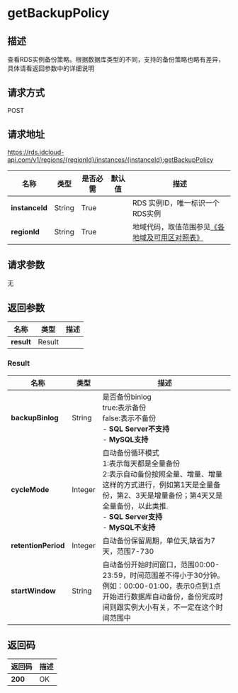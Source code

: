 # getBackupPolicy


## 描述
查看RDS实例备份策略。根据数据库类型的不同，支持的备份策略也略有差异，具体请看返回参数中的详细说明

## 请求方式
POST

## 请求地址
https://rds.jdcloud-api.com/v1/regions/{regionId}/instances/{instanceId}:getBackupPolicy

|名称|类型|是否必需|默认值|描述|
|---|---|---|---|---|
|**instanceId**|String|True||RDS 实例ID，唯一标识一个RDS实例|
|**regionId**|String|True||地域代码，取值范围参见[《各地域及可用区对照表》](../Enum-Definitions/Regions-AZ.md)|

## 请求参数
无


## 返回参数
|名称|类型|描述|
|---|---|---|
|**result**|Result||


### Result
|名称|类型|描述|
|---|---|---|
|**backupBinlog**|String|是否备份binlog<br>true:表示备份<br>false:表示不备份<br> - **SQL Server不支持**<br>- **MySQL支持**|
|**cycleMode**|Integer|自动备份循环模式<br>1:表示每天都是全量备份<br>2:表示自动备份按照全量、增量、增量这样的方式进行，例如第1天是全量备份，第2、3天是增量备份；第4天又是全量备份，以此类推.<br>- **SQL Server支持**<br>- **MySQL不支持**|
|**retentionPeriod**|Integer|自动备份保留周期，单位天,缺省为7天，范围7-730|
|**startWindow**|String|自动备份开始时间窗口，范围00:00-23:59，时间范围差不得小于30分钟。<br>例如：00:00-01:00，表示0点到1点开始进行数据库自动备份，备份完成时间则跟实例大小有关，不一定在这个时间范围中|

## 返回码
|返回码|描述|
|---|---|
|**200**|OK|
